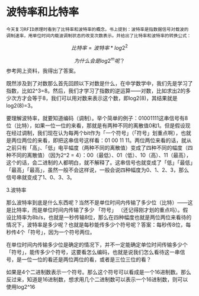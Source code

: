# 波特率和比特率

  	今天复习RFID原理时看到了比特率和波特率的概念。书上提到：波特率是指数据信号对载波的调制速率，用单位时间内载波调制状态的改变次数表示。并给出了比特率和波特率的转换公式：
$$
比特率=波特率*log2^2
$$

$$
为什么会是log2^m呢？
$$
参考网上资料，我得出了答案。

​       既然涉及到了对数那么首先回顾以下对数是什么，在中学数学中，我们先是学习了指数，比如2^3=8。然后，我们才学习了指数的逆运算——对数，比如求出2的多少次方才会等于8，我们可以用对数来表示这个数，即log2(8)，其结果就是log2(8)=3。

要理解波特率，就要知道编码（调制）。举个简单的例子：01001111这串信号有8位（比特），如果一位一位的来看，那就是有两种不同的离散值0和1。但是假设现在经过调制，我们现在认为每两个bit作为「一个符号」（「符号」划重点啊），也就是两位两位的来看，即把这串信号这样看：01 00 11 11。两位两位来看的话，就从之前只有「高」、「低」电平幅度（两种不同的离散值）变成了四种不同的幅度（四种不同的离散值）（因为2^2 = 4）：00（最低）、01（低）、10（高）、11（最高），这个的话，会二进制的人都明白，就不解释了。这串信号也就变成了「低」「最低」「最高」「最高」，虽然一般不会这样说，一般会说四种幅度为0、1、2、3，那么信号串就变成了1、0、3、3。

3.波特率

那么波特率到底是什么东西呢？当然不是单位时间内传输了多少位（比特）——这是比特率，而是单位时间内传输了多少 「符号」 （还记得刚才划的重点吗）。假设比特率为8b/s，也就是一秒传输8位，那么在四种幅度也就是两位两位来看待的情况下，波特率是多少呢？也就是每秒能传多少个符号呢？答案：每秒传8位，每秒传4个「符号」，因为一个符号两位。

在单位时间内传输多少位是确定的情况下，并不一定能确定单位时间传输多少个「符号」，能传多少个符号，这要看怎么编码，也就是说我们怎么看待这一串信号，是一位一位的看还是两位两位的看，或者是三位三位的看？

​	如果是4个二进制数表示一个符号。那么这个符号可以看成是一个16进制数。那么反过来，知道是16进制数，想求用几个二进制数可以表示一个16进制数，则可以使用log2^16


